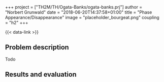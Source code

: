 +++
project = ["TH2M/TH/Ogata-Banks/ogata-banks.prj"]
author = "Norbert Grunwald"
date = "2018-06-20T14:37:58+01:00"
title = "Phase Appearance/Disappearance"
image = "placeholder_bourgeat.png"
coupling = "h2"
+++

{{< data-link >}}

## Problem description

Todo

## Results and evaluation
